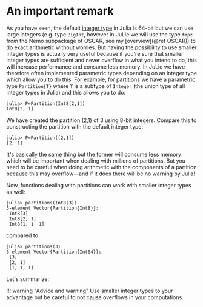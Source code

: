 # An important remark

As you have seen, the default [integer type](https://docs.julialang.org/en/v1/manual/integers-and-floating-point-numbers/) in Julia is 64-bit but we can use large integers (e.g. type ```BigInt```, however in JuLie we will use the type ```fmpz``` from the Nemo subpackage of OSCAR, see my [overview](@ref OSCAR)) to do exact arithmetic without worries. But having the possibility to use smaller integer types is actually very useful because if you're sure that smaller integer types are sufficient and never overflow in what you intend to do, this will increase performance and consume less memory. In JuLie we have therefore often implemented parametric types depending on an integer type which allow you to do this. For example, for partitions we have a parametric type ```Partition{T}``` where ```T``` is a subtype of ```Integer``` (the union type of all integer types in Julia) and this allows you to do:

```julia-repl
julia> P=Partition(Int8[2,1])
Int8[2, 1]
```

We have created the partition (2,1) of 3 using 8-bit integers. Compare this to constructing the partition with the default integer type:

```julia-repl
julia> P=Partition([2,1])
[2, 1]
```

It's basically the same thing but the former will consume less memory which will be important when dealing with millions of partitions. But you need to be careful when doing arithmetic with the components of a partition because this may overflow—and if it does there will be no warning by Julia!

Now, functions dealing with partitions can work with smaller integer types as well:

```julia-repl
julia> partitions(Int8(3))
3-element Vector{Partition{Int8}}:
 Int8[3]
 Int8[2, 1]
 Int8[1, 1, 1]
```

compared to

```julia-repl
julia> partitions(3)
3-element Vector{Partition{Int64}}:
 [3]
 [2, 1]
 [1, 1, 1]
```

Let's summarize:

!!! warning "Advice and warning"
    Use smaller integer types to your advantage but be careful to not cause overflows in your computations.


